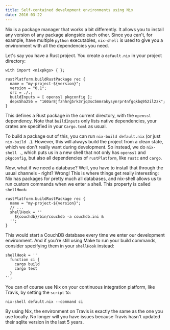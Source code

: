 ```yaml
---
title: Self-contained development environments using Nix
date: 2016-03-22
---
```


Nix is a package manager that works a bit differently. It allows you to install
any version of any package alongside each other. Since you can't, for example,
have multiple `python` executables, `nix-shell` is used to give you a
environment with all the dependencies you need.

Let's say you have a Rust project. You create a `default.nix` in your project
directory:

```
with import <nixpkgs> { };

rustPlatform.buildRustPackage rec {
  name = "my-project-${version}";
  version = "0.1";
  src = ./.;
  buildInputs = [ openssl pkgconfig ];
  depsSha256 = "160ar8jfzhhrg5rk3rjq3sc5mmrakysynrpr4nfgqkbq952il2zk";
}
```

This defines a Rust package in the current directory, with the `openssl`
dependency. Note that `buildInputs` only lists native dependencies, your
crates are specified in your `Cargo.toml` as usual.

To build a package out of this, you can run `nix-build default.nix`
(or just `nix-build .`). However, this will always build the project from a
clean state, which we don't really want during development. So instead, we do
`nix-shell .`, which puts us in a new shell that not only has `openssl` and
`pkgconfig`, but also all dependencies of `rustPlatform`, like `rustc` and
`cargo`.

Now, what if we need a database? Well, you have to install that through the
usual channels - right? Wrong! This is where things get really interesting: Nix
has packages for pretty much all databases, and nix-shell allows us to run
custom commands when we enter a shell. This property is called `shellHook`:

```
rustPlatform.buildRustPackage rec {
  name = "my-project-${version}";
  // ...
  shellHook = ''
    ${couchdb}/bin/couchdb -a couchdb.ini &
  '';
}
```

This would start a CouchDB database every time we enter our development
environment. And if you're still using Make to run your build commands, consider
specifying them in your `shellHook` instead:

```
shellHook = ''
  function ci {
    cargo build
    cargo test
  }
'';
```

You can of course use Nix on your continuous integration platform, like Travis,
by setting the `script` to:

```
nix-shell default.nix --command ci
```

By using Nix, the environment on Travis is exactly the same as the one you use
locally. No longer will you have issues because Travis hasn't updated their
sqlite version in the last 5 years.
